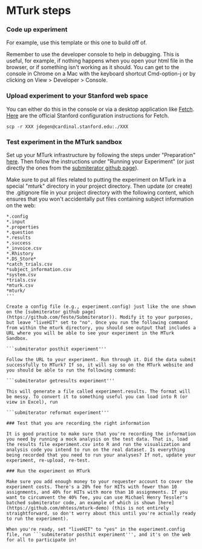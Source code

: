 # MTurk steps

### Code up experiment 

For example, use this template or this one to build off of. 

Remember to use the developer console to help in debugging. This is useful, for example, if nothing happens when you open your html file in the browser, or if something isn't working as it should. You can get to the console in Chrome on a Mac with the keyboard shortcut Cmd-option-j or by clicking on View > Developer > Console.

### Upload experiment to your Stanford web space

You can either do this in the console or via a desktop application like [Fetch](https://uit.stanford.edu/software/fetch). [Here](https://uit.stanford.edu/service/afs/file-transfer/macintosh) are the official Stanford configuration instructions for Fetch.

```
scp -r XXX jdegen@cardinal.stanford.edu:./XXX
```


### Test experiment in the MTurk sandbox

Set up your MTurk infrastructure by following the steps under "Preparation" [here](https://cocolab.stanford.edu/mturk-tools.html). Then follow the instructions under "Running your Experiment" (or just directly the ones from the [submiterator github page](https://github.com/feste/Submiterator)). 

Make sure to put all files related to putting the experiment on MTurk in a special "mturk" directory in your project directory. Then update (or create) the .gitignore file in your project directory with the following content, which ensures that you won't accidentally put files containing subject information on the web:

```
*.config
*.input
*.properties
*.question
*.results
*.success
*_invoice.csv
*.Rhistory
*.DS_Store*
*catch_trials.csv
*subject_information.csv
*system.csv
*trials.csv
*mturk.csv
*mturk/
'''

Create a config file (e.g., experiment.config) just like the one shown on the [submiterator github page](https://github.com/feste/Submiterator)). Modify it to your purposes, but leave "liveHIT" set to "no". Once you run the following command from within the mturk directory, you should see output that includes a URL where you will be able to see your experiment in the MTurk Sandbox.

```submiterator posthit experiment'''

Follow the URL to your experiment. Run through it. Did the data submit successfully to MTurk? If so, it will say so on the MTurk website and you should be able to run the following command:

```submiterator getresults experiment'''

This will generate a file called experiment.results. The format will be messy. To convert it to something useful you can load into R (or view in Excel), run

```submiterator reformat experiment''' 

### Test that you are recording the right information

It is good practice to make sure that you're recording the information you need by running a mock analysis on the test data. That is, load the results file experiment.csv into R and run the visualization and analysis code you intend to run on the real dataset. Is everything being recorded that you need to run your analyses? If not, update your experiment, re-upload, re-test.

### Run the experiment on MTurk

Make sure you add enough money to your requester account to cover the experiment costs. There's a 20% fee for HITs with fewer than 10 assignments, and 40% for HITs with more than 10 assignments. If you want to circumvent the 40% fee, you can use Michael Henry Tessler's batched submiterator code, an example of which is shown [here](https://github.com/mhtess/mturk-demo) (this is not entirely straightforward, so don't worry about this until you're actually ready to run the experiment).

When you're ready, set "liveHIT" to "yes" in the experiment.config file, run ```submiterator posthit experiment''', and it's on the web for all to participate in!